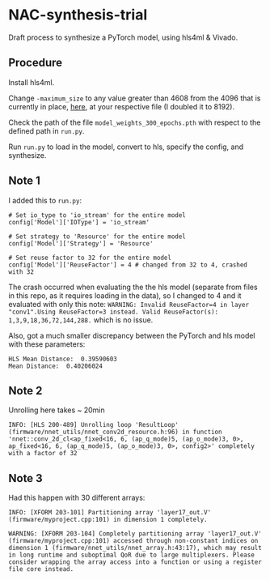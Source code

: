 # NAC-synthesis-trial

Draft process to synthesize a PyTorch model, using hls4ml & Vivado.

## Procedure

Install hls4ml.

Change `-maximum_size` to any value greater than 4608 from the 4096 that is currently in place, [here](https://github.com/fastmachinelearning/hls4ml/blob/main/hls4ml/templates/vivado/build_prj.tcl#L164), at your respective file (I doubled it to 8192).

Check the path of the file `model_weights_300_epochs.pth` with respect to the defined path in `run.py`.

Run `run.py` to load in the model, convert to hls, specify the config, and synthesize.

## Note 1

I added this to `run.py`:
```
# Set io_type to 'io_stream' for the entire model
config['Model']['IOType'] = 'io_stream'

# Set strategy to 'Resource' for the entire model
config['Model']['Strategy'] = 'Resource'

# Set reuse factor to 32 for the entire model
config['Model']['ReuseFactor'] = 4 # changed from 32 to 4, crashed with 32
```

The crash occurred when evaluating the the hls model (separate from files in this repo, as it requires loading in the data), so I changed to 4 and it evaluated with only this note:
`WARNING: Invalid ReuseFactor=4 in layer "conv1".Using ReuseFactor=3 instead. Valid ReuseFactor(s): 1,3,9,18,36,72,144,288.` which is no issue. 

Also, got a much smaller discrepancy between the PyTorch and hls model with these parameters:
```
HLS Mean Distance:  0.39590603
Mean Distance:  0.40206024
```

## Note 2

Unrolling here takes ~ 20min

`INFO: [HLS 200-489] Unrolling loop 'ResultLoop' (firmware/nnet_utils/nnet_conv2d_resource.h:96) in function 'nnet::conv_2d_cl<ap_fixed<16, 6, (ap_q_mode)5, (ap_o_mode)3, 0>, ap_fixed<16, 6, (ap_q_mode)5, (ap_o_mode)3, 0>, config2>' completely with a factor of 32`

## Note 3

Had this happen with 30 different arrays:

```
INFO: [XFORM 203-101] Partitioning array 'layer17_out.V' (firmware/myproject.cpp:101) in dimension 1 completely.
```
```
WARNING: [XFORM 203-104] Completely partitioning array 'layer17_out.V' (firmware/myproject.cpp:101) accessed through non-constant indices on dimension 1 (firmware/nnet_utils/nnet_array.h:43:17), which may result in long runtime and suboptimal QoR due to large multiplexers. Please consider wrapping the array access into a function or using a register file core instead.
```
